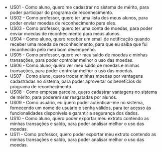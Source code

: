 - US01 - Como aluno, quero me cadastrar no sistema de mérito, para poder participar do programa de reconhecimento.
- US02 - Como professor, quero ter uma lista dos meus alunos, para poder enviar moedas de reconhecimento para eles.
- US03 - Como professor, quero ter uma conta de moedas, para poder enviar moedas de reconhecimento para meus alunos.
- US04 - Como aluno, quero receber um email de notificação quando receber uma moeda de reconhecimento, para que eu saiba que fui reconhecido pelo meu bom desempenho.
- US05 - Como professor, quero ver meu saldo de moedas e minhas transações, para poder controlar melhor o uso das moedas.
- US06 - Como aluno, quero ver meu saldo de moedas e minhas transações, para poder controlar melhor o uso das moedas.
- US07 - Como aluno, quero trocar minhas moedas por vantagens cadastradas no sistema, para poder aproveitar os benefícios do programa de reconhecimento.
- US08 - Como empresa parceira, quero cadastrar vantagens no sistema de mérito, para poderem ser resgatadas por alunos.
- US09 - Como usuário, eu quero poder autenticar-me no sistema, fornecendo um nome de usuário e senha válidos, para ter acesso às funcionalidades disponíveis e garantir a segurança dos dados.
- US10 - Como aluno, quero poder exportar meu extrato contendo as minhas transações e saldo, para poder analisar melhor o uso das moedas.
- US11 - Como professor, quero poder exportar meu extrato contendo as minhas transações e saldo, para poder analisar melhor o uso das moedas.
